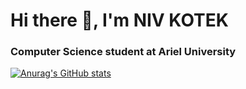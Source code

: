 
#                                                                        Hi there 👋, I'm NIV KOTEK


###  Computer Science student at Ariel University




[![Anurag's GitHub stats](https://github-readme-stats.vercel.app/api?username=nivk99)](https://github.com/anuraghazra/github-readme-stats)

<!--
**nivk99/nivk99** is a ✨ _special_ ✨ repository because its `README.md` (this file) appears on your GitHub profile.

Here are some ideas to get you started:

- 🔭 I’m currently working on ...
- 🌱 I’m currently learning ...
- 👯 I’m looking to collaborate on ...
- 🤔 I’m looking for help with ...
- 💬 Ask me about ...
- 📫 How to reach me: ...
- 😄 Pronouns: ...
- ⚡ Fun fact: ...
-->
